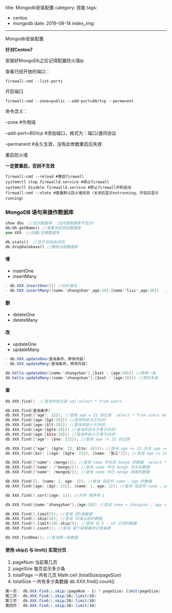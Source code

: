 
title: Mongodb安装配置
category: 技能
tags: 
  - centos
  - mongodb
date: 2019-08-14
index_img: 

---

Mongodb安装配置

<!--more-->

**针对Centos7**

安装好MongoDb之后记得配置防火墙ip

查看已经开放的端口：

```shell
firewall-cmd --list-ports
```

开启端口

```shell
firewall-cmd --zone=public --add-port=80/tcp --permanent
```

命令含义：

–zone #作用域

–add-port=80/tcp #添加端口，格式为：端口/通讯协议

–permanent #永久生效，没有此参数重启后失效

重启防火墙

**一定要重启，否则不生效**

```shell
firewall-cmd --reload #重启firewall
systemctl stop firewalld.service #停止firewall
systemctl disable firewalld.service #禁止firewall开机启动
firewall-cmd --state #查看默认防火墙状态（关闭后显示notrunning，开启后显示running）
```



### MongoDB 语句来操作数据库

```rust
show dbs  //显示数据库 （无内容数据库不显示）
db/db.getName() //查看当前所处数据库
use XXX  //创建/切换数据库

db.stats()  //显示当前db状态
db.dropDatabase() //删除当前数据库
```

#### 增

- insertOne
- insertMany

```csharp
- db.XXX.insertOne({}) //XXX表名 
- db.XXX.insertMany({name:'zhangshan',age:19},{name:'lisi',age:20})   //增加多条
```

#### 删

- deleteOne
- deleteMany

#### 改

- updateOne
- updateMany

```csharp
- db.XXX.updateOne(查询条件，修改内容)
- db.XXX.updateMany(查询条件，修改内容)

db.hello.updateOne({name:'zhangshan'},{$set : {age:20}}) //修改一条
db.hello.updateMany({name:'zhangshan'},{$set : {age:20}}) //修改多条
```

#### 查

```swift
db.XXX.find()  //查询所有记录 sql:select * from users

db.XXX.find(查询条件)
db.XXX.find({'age': 22}); //查询 age = 22 的记录  select * from users where age = 22;
db.XXX.find({age:{$gt:20}}) //查询年龄大于20的
db.XXX.find({age:{$lt:20}}) //查询年龄小于20的
db.XXX.find({age:{$gte:20}}) //查询年龄大于等于20的
db.XXX.find({age:{$1te:20}}) //查询年龄小于等于20的
db.XXX.find({'age': {$ne: 22}}); //查询 age != 22 的记录

db.XXX.find({'age': {$gte: 23, $lte: 26}}); //查询 age >= 23 并且 age <= 26
db.XXX.find({$or: [{age: {$gte: 23}}, {name: '张三'}]); //查询 age >= 23 或者 name == '张三'

db.XXX.find({'name': /mongo/}); //查询 name 中包含 mongo 的数据  select * from users where name like %mongo%;
db.XXX.find({'name': /^mongo/}); //查询 name 中已 mongo 开头的数据
db.XXX.find({'name': /mongo$/}); //查询 name 中已 mongo 结尾的数据

db.XXX.find({}, {name: 1, age: 1}); //查询 指定列 name 、age 的数据
db.XXX.find({age: {$gt: 25}}, {name: 1, age: 1}); //查询 指定列 name 、age 并且 age > 25

db.XXX.find().sort({age: 1}); //升序 倒序传-1

db.XXX.find({name:'zhangshan'},{age:20}) //查询 name = zhangsan , age = 20 的数据

db.XXX.find().limit(5); //查询 前5条数据
db.XXX.find().skip(10); //查询 10条以后的数据
db.XXX.find().limit(10).skip(5); //查询 在 5 - 10 之间的数据
db.XXX.find().count(); //查询 某个结果集的记录条数

db.XXX.findOne(); //查询第一条数据
```

#### 使用 skip() 与 limit() 实现分页

1. pageNum 当前第几页
2. pageSize 每页显示多少条
3. totalPage 一共有几页       Math.ceil (totalSize/pageSize)
4. totalSize 一共有多少条数据    db.XXX.find().count()

```css
第一页： db.XXX.find().skip((pageNum - 1) * pageSize).limit(pageSize)
第二页： db.XXX.find().skip(10).limit(10)
第三页： db.XXX.find().skip(20).limit(10)
第四页： db.XXX.find().skip(30).limit(10)
```

